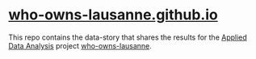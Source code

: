 # [who-owns-lausanne.github.io](https://who-owns-lausanne.github.io)

This repo contains the data-story that shares the results for the
[Applied Data Analysis](https://dlab.epfl.ch/teaching/fall2018/cs401/) project
[who-owns-lausanne](https://github.com/yannbolliger/who-owns-lausanne).
